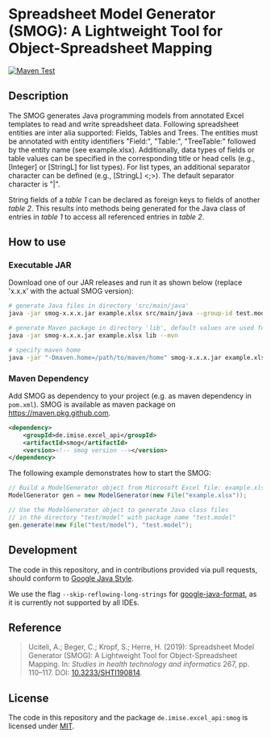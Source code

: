 # Spreadsheet Model Generator (SMOG): A Lightweight Tool for Object-Spreadsheet Mapping

[![Maven Test](https://github.com/Onto-Med/SMOG/actions/workflows/maven-test.yml/badge.svg)](https://github.com/Onto-Med/SMOG/actions/workflows/maven-test.yml)

## Description

The SMOG generates Java programming models from annotated Excel templates to read and write spreadsheet data.
Following spreadsheet entities are inter alia supported: Fields, Tables and Trees.
The entities must be annotated with entity identifiers "Field:", "Table:", "TreeTable:" followed by the entity
name (see example.xlsx). Additionally, data types of fields or table values can be specified in the corresponding
title or head cells (e.g., [Integer] or [StringL] for list types). For list types, an additional separator character
can be defined (e.g., [StringL] <;>). The default separator character is "|".

String fields of a *table 1* can be declared as foreign keys to fields of another *table 2*.
This results into methods being generated for the Java class of entries in *table 1* to access all referenced entries in
*table 2*.

## How to use

### Executable JAR

Download one of our JAR releases and run it as shown below (replace 'x.x.x' with the actual SMOG version):

```sh
# generate Java files in directory 'src/main/java'
java -jar smog-x.x.x.jar example.xlsx src/main/java --group-id test.model --artifact-id test_artifact --package-version 0.1.0

# generate Maven package in directory 'lib', default values are used for --group-id, --artifact-id, and --package-version
java -jar smog-x.x.x.jar example.xlsx lib --mvn

# specify maven home
java -jar "-Dmaven.home=/path/to/maven/home" smog-x.x.x.jar example.xlsx lib --mvn
```

### Maven Dependency

Add SMOG as dependency to your project (e.g. as maven dependency in `pom.xml`). SMOG is available as maven package
on https://maven.pkg.github.com.

```xml
<dependency>
    <groupId>de.imise.excel_api</groupId>
    <artifactId>smog</artifactId>
    <version><!-- smog version --></version>
</dependency>
```

The following example demonstrates how to start the SMOG:

```java
// Build a ModelGenerator object from Microsoft Excel file: example.xlsx
ModelGenerator gen = new ModelGenerator(new File("example.xlsx")); 

// Use the ModelGenerator object to generate Java class files
// in the directory "test/model" with package name "test.model"
gen.generate(new File("test/model"), "test.model");
```

## Development

The code in this repository, and in contributions provided via pull requests, should conform to
[Google Java Style](https://google.github.io/styleguide/javaguide.html).

We use the flag `--skip-reflowing-long-strings` for [google-java-format](https://github.com/google/google-java-format),
as it is currently not supported by all IDEs.

## Reference

> Uciteli, A.; Beger, C.; Kropf, S.; Herre, H. (2019): Spreadsheet Model Generator (SMOG): A Lightweight Tool for
> Object-Spreadsheet Mapping. In: *Studies in health technology and informatics* 267, pp. 110–117. DOI:
> [10.3233/SHTI190814](https://doi.org/10.3233/SHTI190814).

## License

The code in this repository and the package `de.imise.excel_api:smog` is licensed under [MIT](LICENSE).
